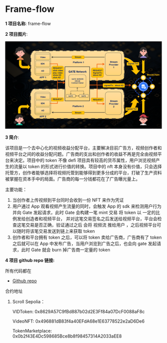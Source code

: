 # Frame-flow

**1 项目名称**: frame-flow

**2 项目图片**:

![img-001](img/frame-flow/img001.png)

**3 简介**:

该项目是一个去中心化的视频收益分配平台，主要解决目前广告方，视频创作者和视频平台之间的收益分配问题。广告商的支出和创作者的收益不再是完全由视频平台来决定。项目中的 token 不像 defi 项目具有较高的货币属性，用户浏览视频产生的流量以 token 的形式进行价值的转换。项目中的 nft 本身没有价值，只会选择托管方，创作者能够选择将视频托管到能够得到更多分成的平台，打破了生产资料被掌握在资本手中的局面。广告商的每一分钱都花在了广告曝光量上。

主要功能：

1. 当创作者上传视频到平台同时会收到一份 NFT 来作为凭证
2. 用户通过 App 观看视频产生流量的同时，会触发 App 的 sdk 来检测用户行为并向 Gate 发起请求，此时 Gate 会构建一笔 mint 交易 将 token 以 一定的比例发给创造者和视频平台， 并对这笔交易签名之后发送给视频平台，平台会检查这笔交易是否正确，验证通过之后 会将 视频流 推给用户 ，之后视频平台可以随时将该笔交易发送到链上来获取 token
3. 创作者和平台拥有 token 之后，可以将 token 卖给广告商，广告商有了 token 之后就可以在 App 中发布广告，当用户浏览到广告之后，也会向 gate 发起请求，此时 Gate 就会 burn 掉广告商一定量的 token

**4 项目 github repo 链接:**

所有代码都在

- [Github repo](https://github.com/frame-flow/frame-flow)

合约地址

1.  Scroll Sepolia：

    VIDToken: 0x8629A57C9fBd887b02d2E3Ff84a07DcF0088aF8c

    VideoNFT: 0x496881dB83f4a40EFdA68e1E63778522e2aD6De6

    TokenMarketplace: 0x0b2f43E4Dc598685Bce8b8f98457314A2033aEE8
